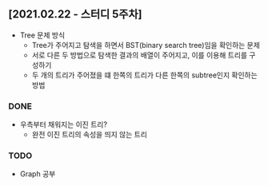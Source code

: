 ## [2021.02.22 - 스터디 5주차]

- Tree 문제 방식
    - Tree가 주어지고 탐색을 하면서 BST(binary search tree)임을 확인하는 문제
    - 서로 다른 두 방법으로 탐색한 결과의 배열이 주어지고, 이를 이용해 트리를 구성하기
    - 두 개의 트리가 주어졌을 떄 한쪽의 트리가 다른 한쪽의 subtree인지 확인하는 방법

### DONE

- 우측부터 채워지는 이진 트리?
    - 완전 이진 트리의 속성을 띄지 않는 트리

### TODO

- Graph 공부
